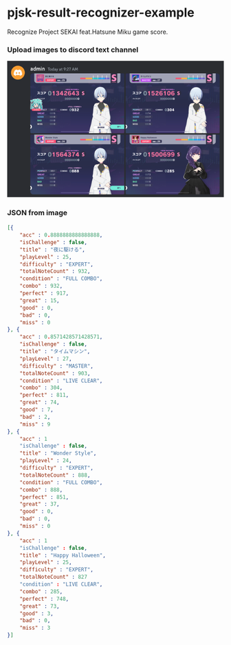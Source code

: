 # pjsk-result-recognizer-example

Recognize Project SEKAI feat.Hatsune Miku game score.

### Upload images to discord text channel

![image](https://raw.githubusercontent.com/shinich39/pjsk-result-recognizer-example/main/1.png)

### JSON from image

```json
[{
    "acc" : 0.8888888888888888,
    "isChallenge" : false,
    "title" : "夜に駆ける",
    "playLevel" : 25,
    "difficulty" : "EXPERT",
    "totalNoteCount" : 932,
    "condition" : "FULL COMBO",
    "combo" : 932,
    "perfect" : 917,
    "great" : 15,
    "good" : 0,
    "bad" : 0,
    "miss" : 0
}, {
    "acc" : 0.8571428571428571,
    "isChallenge" : false,
    "title" : "タイムマシン",
    "playLevel" : 27,
    "difficulty" : "MASTER",
    "totalNoteCount" : 903,
    "condition" : "LIVE CLEAR",
    "combo" : 304,
    "perfect" : 811,
    "great" : 74,
    "good" : 7,
    "bad" : 2,
    "miss" : 9
}, {
    "acc" : 1
    "isChallenge" : false,
    "title" : "Wonder Style",
    "playLevel" : 24,
    "difficulty" : "EXPERT",
    "totalNoteCount" : 888,
    "condition" : "FULL COMBO",
    "combo" : 888,
    "perfect" : 851,
    "great" : 37,
    "good" : 0,
    "bad" : 0,
    "miss" : 0
}, {
    "acc" : 1
    "isChallenge" : false,
    "title" : "Happy Halloween",
    "playLevel" : 25,
    "difficulty" : "EXPERT",
    "totalNoteCount" : 827
    "condition" : "LIVE CLEAR",
    "combo" : 285,
    "perfect" : 748,
    "great" : 73,
    "good" : 3,
    "bad" : 0,
    "miss" : 3
}]
```
